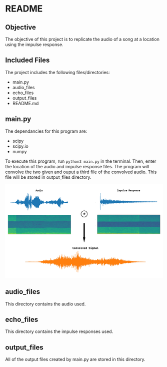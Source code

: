 # README
## Objective
The objective of this project is to replicate the audio of a song at a location using the impulse response.
## Included Files
The project includes the following files/directories:
-   main.py
-   audio_files
-   echo_files
-   output_files
-   README.md
## main.py
The dependancies for this program are:

- scipy
- scipy.io
- numpy

To execute this program, run `python3 main.py` in the terminal. Then, enter the location of the audio and impulse response files. The program will convolve the two given and ouput a third file of the convolved audio. This file will be stored in output_files directory.

![Alt text](image.png?raw=true "Title")


## audio_files
This directory contains the audio used.

## echo_files
This directory contains the impulse responses used.

## output_files
All of the output files created by main.py are stored in this directory.
